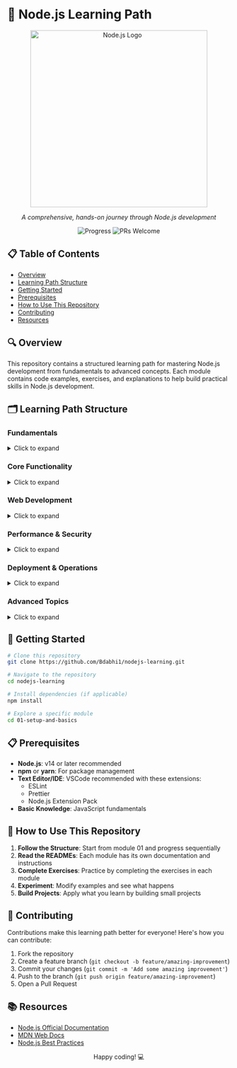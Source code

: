 # 🚀 Node.js Learning Path

<div align="center">
  <img src="https://nodejs.org/static/images/logo.svg" alt="Node.js Logo" width="400"/>
  <p><em>A comprehensive, hands-on journey through Node.js development</em></p>
  
  ![Progress](https://img.shields.io/badge/Status-In_Progress-blue.svg)
  ![PRs Welcome](https://img.shields.io/badge/PRs-Welcome-brightgreen.svg)
</div>

## 📋 Table of Contents

- [Overview](#-overview)
- [Learning Path Structure](#-learning-path-structure)
- [Getting Started](#-getting-started)
- [Prerequisites](#-prerequisites)
- [How to Use This Repository](#-how-to-use-this-repository)
- [Contributing](#-contributing)
- [Resources](#-resources)

## 🔍 Overview

This repository contains a structured learning path for mastering Node.js development from fundamentals to advanced concepts. Each module contains code examples, exercises, and explanations to help build practical skills in Node.js development.

## 🗂 Learning Path Structure

### Fundamentals
<details>
<summary>Click to expand</summary>

- **01-setup-and-basics**: Environment setup, running scripts, REPL, basic concepts
- **02-core-modules**: Working with built-in modules (path, url, querystring, etc.)
- **03-modules-and-exports**: Module patterns, exports vs module.exports, circular dependencies
- **04-npm-and-packages**: Package management, semantic versioning, creating packages
- **05-event-loop-and-events**: Event-driven architecture, EventEmitter pattern, async flow
- **06-async-programming**: Callbacks, Promises, async/await, handling concurrency
</details>

### Core Functionality
<details>
<summary>Click to expand</summary>

- **07-http-and-server**: HTTP servers, routing, request/response objects
- **08-streams-and-buffers**: Readable/writable streams, piping, buffer manipulation
- **09-file-system**: File operations, watching, paths, directory management
- **10-cluster-and-worker_threads**: Scaling with multiple processes, thread communication
- **11-child-process**: spawn, exec, fork, IPC communication
</details>

### Web Development
<details>
<summary>Click to expand</summary>

- **12-express-framework**: Routing, middleware, template engines, static files
- **13-middleware**: Creating custom middleware, error handling, third-party middleware
- **14-rest-api**: REST principles, CRUD operations, API versioning, validation
- **15-mongodb-and-mongoose**: Schema design, CRUD operations, relationships, validation
- **16-sql-with-node**: SQL clients, migrations, query building, ORMs
- **17-authentication**: JWT, sessions, OAuth, password hashing
- **18-error-handling**: Custom errors, centralized handling, async errors
- **19-logging-and-debugging**: Logging frameworks, debugging techniques
- **20-environment-config**: Config management, secrets, environment variables
</details>

### Performance & Security
<details>
<summary>Click to expand</summary>

- **21-caching**: In-memory, Redis, cache invalidation strategies
- **22-rate-limiting-throttling**: API protection, preventing abuse
- **23-socket-io**: Real-time apps, rooms, namespaces, scaling
- **24-file-upload**: Multipart/form-data, streaming uploads, validation
- **25-testing**: Unit, integration, and e2e testing with popular frameworks
- **26-typescript-in-node**: Type safety, interfaces, project configuration
- **27-performance-and-benchmarking**: Profiling, memory leaks, optimization
- **28-security-best-practices**: OWASP, input validation, security headers
</details>

### Deployment & Operations
<details>
<summary>Click to expand</summary>

- **29-deployment**: Hosting options, process managers, cloud deployment
- **30-advanced-patterns**: 
  - MVC architecture
  - Clean architecture
  - Repository pattern
  - Dependency injection
- **31-building-cli-tools**: Command parsing, interactive prompts, progress bars
- **32-scheduling-and-cron-jobs**: Task scheduling, recurring jobs
- **33-webhooks**: Creating and consuming webhooks, security considerations
- **34-message-queues**: Job processing, distributed systems
</details>

### Advanced Topics
<details>
<summary>Click to expand</summary>

- **35-graphql-in-node**: Schema definition, resolvers, Apollo Server
- **36-native-esm**: Working with ECMAScript modules in Node.js
- **37-native-addons-and-gyp**: Extending Node.js with C/C++
- **38-debugging-tools**: Chrome DevTools, memory snapshots, CPU profiling
- **39-http2-and-grpc**: Modern protocols for APIs and microservices
- **40-serverless-functions**: AWS Lambda, Netlify Functions, Vercel
- **41-docker-and-containerization**: Containerizing Node.js applications
- **42-ci-cd-pipelines**: Automated testing, deployment pipelines
- **43-opentelemetry-and-observability**: Metrics, tracing, monitoring
- **44-internationalization-i18n**: Multi-language support, localization
- **45-api-documentation-swagger**: OpenAPI specification, auto-documentation
- **46-advanced-caching-redis**: Cache patterns, Redis data structures
- **47-webassembly-in-node**: Performance optimization with WebAssembly
- **48-event-driven-architecture**: Pub/sub systems, event sourcing
</details>

## 🚀 Getting Started

```bash
# Clone this repository
git clone https://github.com/Bdabhi1/nodejs-learning.git

# Navigate to the repository
cd nodejs-learning

# Install dependencies (if applicable)
npm install

# Explore a specific module
cd 01-setup-and-basics
```

## 📋 Prerequisites

- **Node.js**: v14 or later recommended
- **npm** or **yarn**: For package management
- **Text Editor/IDE**: VSCode recommended with these extensions:
  - ESLint
  - Prettier
  - Node.js Extension Pack
- **Basic Knowledge**: JavaScript fundamentals

## 📘 How to Use This Repository

1. **Follow the Structure**: Start from module 01 and progress sequentially
2. **Read the READMEs**: Each module has its own documentation and instructions
3. **Complete Exercises**: Practice by completing the exercises in each module
4. **Experiment**: Modify examples and see what happens
5. **Build Projects**: Apply what you learn by building small projects

## 🤝 Contributing

Contributions make this learning path better for everyone! Here's how you can contribute:

1. Fork the repository
2. Create a feature branch (`git checkout -b feature/amazing-improvement`)
3. Commit your changes (`git commit -m 'Add some amazing improvement'`)
4. Push to the branch (`git push origin feature/amazing-improvement`)
5. Open a Pull Request

## 📚 Resources

- [Node.js Official Documentation](https://nodejs.org/en/docs/)
- [MDN Web Docs](https://developer.mozilla.org/en-US/docs/Web/JavaScript)
- [Node.js Best Practices](https://github.com/goldbergyoni/nodebestpractices)



<div align="center">
  <p>Happy coding! 💻</p>
</div>
